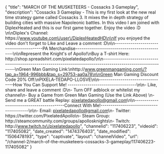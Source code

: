 {
    "title": "MARCH OF THE MUSKETEERS - Cossacks 3 Gameplay",
    "description": "Cossacks 3 Gameplay - This is my first look at the new real time strategy game called Cossacks 3.  It mixes the in depth strategy of building cities with massive Napoleonic battles.  In this video I am joined with DiplexHeated and this is our first game together.  Enjoy the video :D \n\nDiplex's Channel: https:\/\/www.youtube.com\/user\/DiplexHeatedHD\n\nIf you enjoyed the video don't forget to Like and Leave a comment :D\n\n-----------------------------------------PA Merchandise----------------------------------------------\n\nRepresent the Knight's of Apollo!\nBuy a T-shirt Here: http:\/\/shop.spreadshirt.com\/pixelatedapollo\/\n\n---------------------------------------------------------------------------------------------------------------\nGreen Man Gaming Link:\nhttp:\/\/www.greenmangaming.com\/?tap_a=1964-996bbb&tap_s=29753-aa0a78\n\nGreen Man Gaming Discount Code 20% Off:\nPIXELA-TEDAPO-LLOSVE\n\n----------------------------------How You Can Support Me! -----------------------------------\n\n- Like, share and leave a comment :D\n- Turn OFF adblock or whitelist my channel\n- Buy a Game from Green Man Gaming (Use the Link Above) \n- Send me a GREAT battle Replay: pixelatedapollo@gmail.com\n\n------------------------------------------Connect With Me!-----------------------------------------\n\n- Email: pixelatedapollo@gmail.com\n- Twitter: https:\/\/twitter.com\/PixelatedApollo\n- Steam Group:  http:\/\/steamcommunity.com\/groups\/apollosknights\n- Twitch: http:\/\/www.twitch.tv\/pixelatedapollo",
    "channelid": "117406223",
    "videoid": "117405082",
    "date_created": "1474376403",
    "date_modified": "1506478193",
    "type": "captivate",
    "layout": "channelVideo",
    "url": "\/channel-2\/march-of-the-musketeers-cossacks-3-gameplay\/117406223-117405082"
}